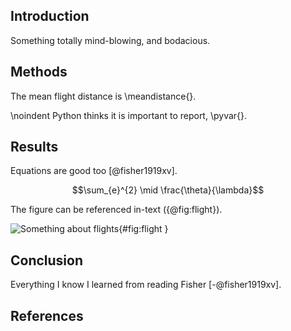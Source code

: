Introduction
------------
Something totally mind-blowing, and bodacious.

Methods
-------

The mean flight distance is \meandistance{}. 


\noindent
Python thinks it is important to report, \pyvar{}.

Results
-------

Equations are good too [@fisher1919xv].

$$\sum_{e}^{2} \mid \frac{\theta}{\lambda}$$


The figure can be referenced in-text ({@fig:flight}).

![Something about flights](flight.png){#fig:flight }

Conclusion
----------

Everything I know I learned from reading Fisher [-@fisher1919xv].


References
-----------

